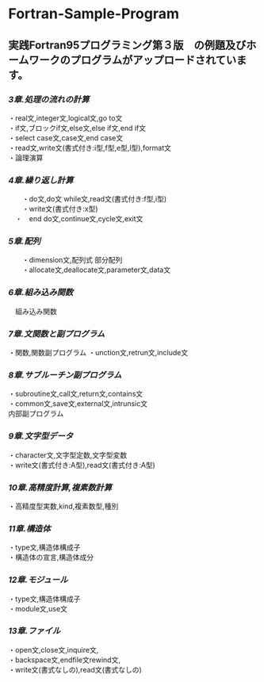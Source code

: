 # Fortran-Sample-Program
## 実践Fortran95プログラミング第３版　の例題及びホームワークのプログラムがアップロードされています。
  

### _3章.処理の流れの計算_  
 ・real文,integer文,logical文,go to文  
 ・if文,ブロックif文,else文,else if文,end if文  
 ・select case文,case文,end case文  
 ・read文,write文(書式付き:i型,f型,e型,l型),format文  
 ・論理演算
### _4章.繰り返し計算_  
　　・do文,do文 while文,read文(書式付き:f型,i型)  
　　・write文(書式付き:x型)  
　・　end do文,continue文,cycle文,exit文
### _5章.配列_  
　　・dimension文,配列式 部分配列  
　　・allocate文,deallocate文,parameter文,data文
### _6章.組み込み関数_  
　組み込み関数
### _7章.文関数と副プログラム_  
  ・関数,関数副プログラム
  ・unction文,retrun文,include文
### _8章.サブルーチン副プログラム_ 
  ・subroutine文,call文,return文,contains文  
  ・common文,save文,external文,intrunsic文  
  内部副プログラム 
### _9章.文字型データ_ 
  ・character文,文字型定数,文字型変数  
  ・write文(書式付き:A型),read文(書式付き:A型)  
### _10章.高精度計算,複素数計算_ 
  ・高精度型実数,kind,複素数型,種別  
### _11章.構造体_ 
  ・type文,構造体構成子  
  ・構造体の宣言,構造体成分   
### _12章.モジュール_ 
  ・type文,構造体構成子  
  ・module文,use文  
### _13章.ファイル_ 
  ・open文,close文,inquire文,  
  ・backspace文,endfile文rewind文,  
  ・write文(書式なしの),read文(書式なしの)  
